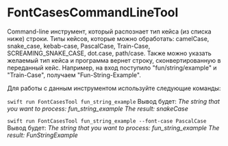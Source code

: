 # FontCasesCommandLineTool

Command-line инструмент, который распознает тип кейса (из списка ниже) строки. Типы кейсов, которые можно обработать: camelCase, snake_case, kebab-case, PascalCase, Train-Case, SCREAMING_SNAKE_CASE, dot.case, path/case. 
Также можно указать желаемый тип кейса и программа вернет строку, сконвертированную в переданный кейс. Например, на вход поступило "fun/string/example" и "Train-Case", получаем "Fun-String-Example". 

Для работы с данным инструментом используйте следующие команды:

`swift run FontCasesTool fun_string_example`
Вывод будет: 
*The string that you want to process: fun_string_example*
*The result: snakeCase*

`swift run FontCasesTool fun_string_example --font-case PascalCase`
Вывод будет: 
*The string that you want to process: fun_string_example*
*The result: FunStringExample*
